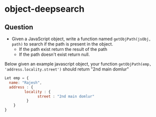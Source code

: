 # object-deepsearch

## Question

* Given a JavaScript object, write a function named `getObjPath(jsObj, path)` to search if the path is present in the object. 
  * If the path exist return the result of the path 
  * If the path doesn't exist return null.
     
Below given an example javascript object, your function `getObjPath(emp, 'address.locality.street')` should return "2nd main domlur"

```javascript
Let emp = {
  name: "Rajesh",
  address : {
         locality : {
               street : "2nd main domlur"
          }
    }
}
```
